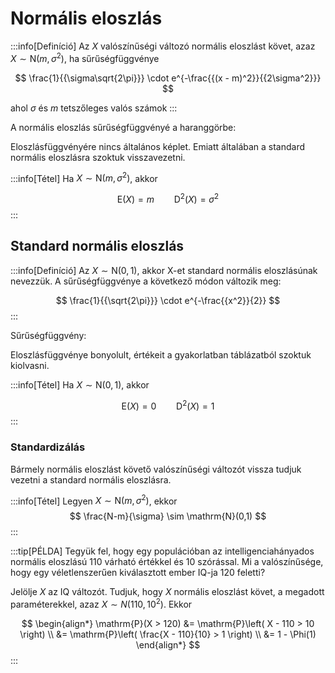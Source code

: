 # Normális eloszlás

:::info[Definíció]
Az $X$ valószínűségi változó normális eloszlást követ, azaz $X \sim \mathrm{N}(m, \sigma^2)$, ha sűrűségfüggvénye

$$
\frac{1}{{\sigma\sqrt{2\pi}}} \cdot e^{-\frac{{(x - m)^2}}{{2\sigma^2}}}
$$

ahol $\sigma$ és $m$ tetszőleges valós számok
:::

A normális eloszlás sűrűségfüggvényé a haranggörbe:

Eloszlásfüggvényére nincs általános képlet. Emiatt általában a standard normális eloszlásra szoktuk visszavezetni.

:::info[Tétel]
Ha $X \sim \mathrm{N}(m, \sigma^2)$, akkor

$$
\mathrm{E}(X) = m \qquad \mathrm{D}^2(X) = \sigma^2
$$
:::

## Standard normális eloszlás
:::info[Definíció]
Az $X \sim \mathrm{N}(0, 1)$, akkor X-et standard normális eloszlásúnak nevezzük. A sűrűségfüggvénye a következő módon
változik meg:

$$
\frac{1}{{\sqrt{2\pi}}} \cdot e^{-\frac{{x^2}}{2}}
$$
:::

Sűrűségfüggvény:

Eloszlásfüggvénye bonyolult, értékeit a gyakorlatban táblázatból szoktuk kiolvasni.

:::info[Tétel]
Ha $X \sim \mathrm{N}(0, 1)$, akkor

$$
\mathrm{E}(X) = 0 \qquad \mathrm{D}^2(X) = 1
$$
:::

### Standardizálás
Bármely normális eloszlást követő valószínűségi változót vissza tudjuk vezetni a standard normális eloszlásra.

:::info[Tétel]
Legyen $X \sim \mathrm{N}(m, \sigma^2)$, ekkor
$$
\frac{N-m}{\sigma} \sim \mathrm{N}(0,1)
$$
:::


:::tip[PÉLDA]
Tegyük fel, hogy egy populációban az intelligenciahányados normális eloszlású $110$ várható értékkel és $10$
szórással. Mi a valószínűsége, hogy egy véletlenszerűen kiválasztott ember IQ-ja $120$ feletti?

Jelölje $X$ az IQ változót. Tudjuk, hogy $X$ normális eloszlást követ, a megadott paraméterekkel, azaz
$X \sim N(110, 10^2)$. Ekkor

$$
\begin{align*}
\mathrm{P}(X > 120)
&= \mathrm{P}\left( X - 110 > 10 \right) \\
&= \mathrm{P}\left( \frac{X - 110}{10} > 1 \right) \\
&= 1 - \Phi(1)
\end{align*}
$$
:::
